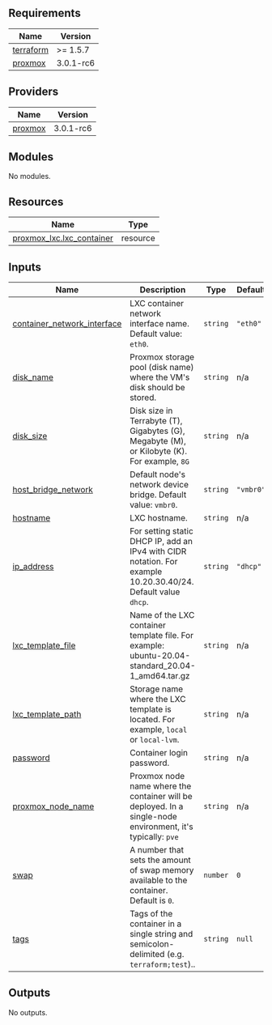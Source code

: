 <!-- BEGIN_TF_DOCS -->
## Requirements

| Name | Version |
|------|---------|
| <a name="requirement_terraform"></a> [terraform](#requirement\_terraform) | >= 1.5.7 |
| <a name="requirement_proxmox"></a> [proxmox](#requirement\_proxmox) | 3.0.1-rc6 |

## Providers

| Name | Version |
|------|---------|
| <a name="provider_proxmox"></a> [proxmox](#provider\_proxmox) | 3.0.1-rc6 |

## Modules

No modules.

## Resources

| Name | Type |
|------|------|
| [proxmox_lxc.lxc_container](https://registry.terraform.io/providers/telmate/proxmox/3.0.1-rc6/docs/resources/lxc) | resource |

## Inputs

| Name | Description | Type | Default | Required |
|------|-------------|------|---------|:--------:|
| <a name="input_container_network_interface"></a> [container\_network\_interface](#input\_container\_network\_interface) | LXC container network interface name. Default value: `eth0`. | `string` | `"eth0"` | no |
| <a name="input_disk_name"></a> [disk\_name](#input\_disk\_name) | Proxmox storage pool (disk name) where the VM's disk should be stored. | `string` | n/a | yes |
| <a name="input_disk_size"></a> [disk\_size](#input\_disk\_size) | Disk size in Terrabyte (T), Gigabytes (G), Megabyte (M), or Kilobyte (K). For example, `8G` | `string` | n/a | yes |
| <a name="input_host_bridge_network"></a> [host\_bridge\_network](#input\_host\_bridge\_network) | Default node's network device bridge. Default value: `vmbr0`. | `string` | `"vmbr0"` | no |
| <a name="input_hostname"></a> [hostname](#input\_hostname) | LXC hostname. | `string` | n/a | yes |
| <a name="input_ip_address"></a> [ip\_address](#input\_ip\_address) | For setting static DHCP IP, add an IPv4 with CIDR notation. For example 10.20.30.40/24. Default value `dhcp`. | `string` | `"dhcp"` | no |
| <a name="input_lxc_template_file"></a> [lxc\_template\_file](#input\_lxc\_template\_file) | Name of the LXC container template file. For example: ubuntu-20.04-standard\_20.04-1\_amd64.tar.gz | `string` | n/a | yes |
| <a name="input_lxc_template_path"></a> [lxc\_template\_path](#input\_lxc\_template\_path) | Storage name where the LXC template is located. For example, `local` or `local-lvm`. | `string` | n/a | yes |
| <a name="input_password"></a> [password](#input\_password) | Container login password. | `string` | n/a | yes |
| <a name="input_proxmox_node_name"></a> [proxmox\_node\_name](#input\_proxmox\_node\_name) | Proxmox node name where the container will be deployed. In a single-node environment, it's typically: `pve` | `string` | n/a | yes |
| <a name="input_swap"></a> [swap](#input\_swap) | A number that sets the amount of swap memory available to the container. Default is `0`. | `number` | `0` | no |
| <a name="input_tags"></a> [tags](#input\_tags) | Tags of the container in a single string and semicolon-delimited (e.g. `terraform;test`).. | `string` | `null` | no |

## Outputs

No outputs.
<!-- END_TF_DOCS -->